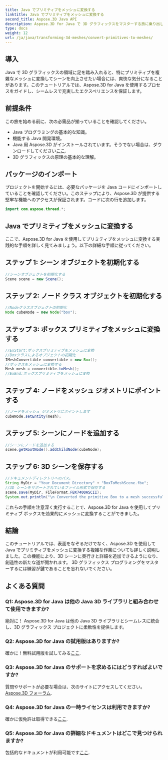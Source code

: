 ```yaml
---
title: Java でプリミティブをメッシュに変換する
linktitle: Java でプリミティブをメッシュに変換する
second_title: Aspose.3D Java API
description: Aspose.3D for Java で 3D グラフィックスをマスターする旅に乗り出しましょう - プリミティブを魅惑的なメッシュに簡単に変換します。今すぐコーディング体験を向上させましょう!
type: docs
weight: 12
url: /ja/java/transforming-3d-meshes/convert-primitives-to-meshes/
---
```

## 導入
Java で 3D グラフィックスの領域に足を踏み入れると、特にプリミティブを複雑なメッシュに変換してシーンを向上させたい場合には、爽快な気分になることがあります。このチュートリアルでは、Aspose.3D for Java を使用するプロセスをガイドし、シームレスで充実したエクスペリエンスを保証します。
## 前提条件
この旅を始める前に、次の必需品が揃っていることを確認してください。
- Java プログラミングの基本的な知識。
- 機能する Java 開発環境。
-  Java 用 Aspose.3D がインストールされています。そうでない場合は、ダウンロードしてください[ここ](https://releases.aspose.com/3d/java/).
- 3D グラフィックスの原理の基本的な理解。
## パッケージのインポート
プロジェクトを開始するには、必要なパッケージを Java コードにインポートしていることを確認してください。このステップにより、Aspose.3D が提供する堅牢な機能へのアクセスが保証されます。コードに次の行を追加します。
```java
import com.aspose.threed.*;
```
## Java でプリミティブをメッシュに変換する
ここで、Aspose.3D for Java を使用してプリミティブをメッシュに変換する実践的な手順を詳しく見てみましょう。以下の詳細な手順に従ってください。
## ステップ 1: シーン オブジェクトを初期化する
```java
//シーンオブジェクトを初期化する
Scene scene = new Scene();
```
## ステップ 2: ノード クラス オブジェクトを初期化する
```java
//Nodeクラスオブジェクトの初期化
Node cubeNode = new Node("box");
```
## ステップ 3: ボックス プリミティブをメッシュに変換する
```java
//ExStart:ボックスプリミティブをメッシュに変換
//Boxクラスによるオブジェクトの初期化
IMeshConvertible convertible = new Box();
//ボックスをメッシュに変換する
Mesh mesh = convertible.toMesh();
//ExEnd:ボックスプリミティブをメッシュに変換
```
## ステップ 4: ノードをメッシュ ジオメトリにポイントする
```java
//ノードをメッシュ ジオメトリにポイントします
cubeNode.setEntity(mesh);
```
## ステップ 5: シーンにノードを追加する
```java
//シーンにノードを追加する
scene.getRootNode().addChildNode(cubeNode);
```
## ステップ 6: 3D シーンを保存する
```java
//ドキュメントディレクトリへのパス。
String MyDir = "Your Document Directory" + "BoxToMeshScene.fbx";
//3D シーンをサポートされているファイル形式で保存する
scene.save(MyDir, FileFormat.FBX7400ASCII);
System.out.println("\n Converted the primitive Box to a mesh successfully.\nFile saved at " + MyDir);
```
これらの手順を注意深く実行することで、Aspose.3D for Java を使用してプリミティブ ボックスを効果的にメッシュに変換することができました。
## 結論
このチュートリアルでは、表面をなぞるだけでなく、Aspose.3D を使用して Java でプリミティブをメッシュに変換する複雑な作業についても詳しく説明しました。この機能により、3D シーンに奥行きと詳細を追加できるようになり、創造性の新たな道が開かれます。 3D グラフィックス プログラミングをマスターするには練習が鍵であることを忘れないでください。
## よくある質問
### Q1: Aspose.3D for Java は他の Java 3D ライブラリと組み合わせて使用できますか?
絶対に！ Aspose.3D for Java は他の Java 3D ライブラリとシームレスに統合し、3D グラフィックス プロジェクトに柔軟性を提供します。
### Q2: Aspose.3D for Java の試用版はありますか?
確かに！無料試用版を試してみる[ここ](https://releases.aspose.com/).
### Q3: Aspose.3D for Java のサポートを求めるにはどうすればよいですか?
質問やサポートが必要な場合は、次のサイトにアクセスしてください。[Aspose.3D フォーラム](https://forum.aspose.com/c/3d/18).
### Q4: Aspose.3D for Java の一時ライセンスは利用できますか?
確かに仮免許は取得できる[ここ](https://purchase.aspose.com/temporary-license/).
### Q5: Aspose.3D for Java の詳細なドキュメントはどこで見つけられますか?
包括的なドキュメントが利用可能です[ここ](https://reference.aspose.com/3d/java/).